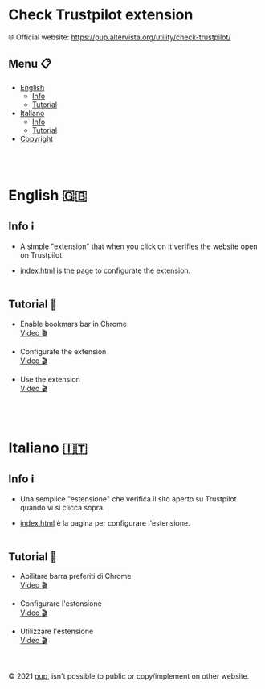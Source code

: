 # Check Trustpilot extension

:globe_with_meridians: Official website: https://pup.altervista.org/utility/check-trustpilot/

## Menu :clipboard:	
- [English](#english)
  - [Info](#info)
  - [Tutorial](#tutorial)
- [Italiano](#italiano)
  - [Info](#info)
  - [Tutorial](#tutorial)
- [Copyright](#copy)

<br><br>
# English :gb:
## Info :information_source:	

- A simple "extension" that when you click on it verifies the website open on Trustpilot.

- [index.html](https://github.com/AhOkkay/check-trustpilot/blob/main/index.html) is the page to configurate the extension.
  <br><br>
## Tutorial :movie_camera:	

- Enable bookmars bar in Chrome<br>
  [Video :clapper:](https://youtu.be/bgVlQYXG1X)

- Configurate the extension<br>
  [Video :clapper:](https://youtu.be/MpfvjQeF3W8)
  
- Use the extension<br>
  [Video :clapper:](https://youtu.be/lnh8YHaJWxI)

<br><br>
# Italiano :it:	
## Info :information_source:	

- Una semplice "estensione" che verifica il sito aperto su Trustpilot quando vi si clicca sopra.

- [index.html](https://github.com/AhOkkay/check-trustpilot/blob/main/index.html) è la pagina per configurare l'estensione.
  <br><br>
## Tutorial :movie_camera:	

- Abilitare barra preferiti di Chrome<br>
  [Video :clapper:](https://youtu.be/bgVlQYXG1X)

- Configurare l'estensione<br>
  [Video :clapper:](https://youtu.be/MpfvjQeF3W8)
  
- Utilizzare l'estensione<br>
  [Video :clapper:](https://youtu.be/lnh8YHaJWxI)

<br><br>
<a name="copy">© 2021 [pup](https://pup.altervista.org), isn't possible to public or copy/implement on other website.</a>
